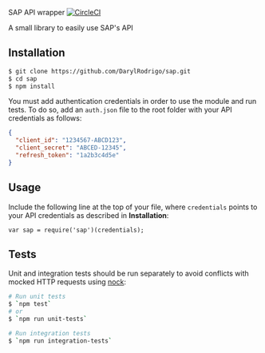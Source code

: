 SAP API wrapper
[![CircleCI](https://circleci.com/gh/DarylRodrigo/sap/tree/master.svg?style=svg)](https://circleci.com/gh/DarylRodrigo/sap/tree/master)

A small library to easily use SAP's API

## Installation

```sh
$ git clone https://github.com/DarylRodrigo/sap.git
$ cd sap
$ npm install
```

You must add authentication credentials in order to use the module and run tests. To do so, add an `auth.json` file to the root folder with your API credentials as follows:
```json
{
  "client_id": "1234567-ABCD123",
  "client_secret": "ABCED-12345",
  "refresh_token": "1a2b3c4d5e"
}
```

## Usage

Include the following line at the top of your file, where `credentials` points to your API credentials as described in **Installation**:

`var sap = require('sap')(credentials);`

## Tests

Unit and integration tests should be run separately to avoid conflicts with mocked HTTP requests using [nock](https://github.com/node-nock/nock):

```sh
# Run unit tests
$ `npm test`
# or
$ `npm run unit-tests`

# Run integration tests
$ `npm run integration-tests`
```
